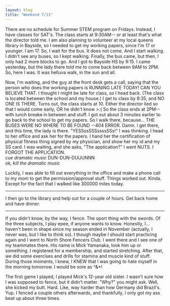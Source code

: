 ```yaml
---
layout: blog
title: "Weekend 7/11"
---
```

There are no schedule for Summer STEM program on Fridays. Instead, I have classes for SAT's.
The class starts at 9:30AM-- or at least that's what the director told me. I am also planning to volunteer at my local queens library in Bayside, so I needed to get my working papers, since I'm 17 or younger. I am 17. So, I wait for the bus. It does not come. And I start walking. I didn't see any buses, so I kept walking. Finally, the bus came, but then, I only had 2 more blocks to go. And I got to Bayside HS by 9:15. I came yesterday, but the lady there told me to come back between 9AM to 2PM. So, here I was. It was helluva walk, in the sun and all.

Now, I'm waiting, and the guy at the front desk gets a call, saying that the person who does the working papers is RUNNING LATE TODAY! CAN YOU BELIEVE THAT. I thought I might be late for class, so I head back. (The class is located between the school and my house.) I get to class by 9:35, and NO ONE IS THERE. Turns out, the class starts at 10. Either the director lied so that I would come early, OR he didn't know &gt;:(
So the class ends at 2PM-- with lunch break<del>s</del> in between and stuff. I got out about 3 minutes earlier to go back to the school to get my papers. So I walk there, because... THE BUSES WERE NO WHERE TO BE FOUND --404 ERROR. Damn.
I get there, and this time, the lady is there. "YESSssSSSssssSSs!" I was thinking. I head to her office and ask her for the papers. I hand her the certification of physical fitness thing signed by my physician, and show her my id and my SS card. I was waiting, and she asks, "The application?" I went NUTS. I FORGOT THE APPLICATION.  
*cue dramatic music* DUN-DUN-DUUUNNN  
*ok, kill the dramatic music*  

Luckily, I was able to fill out everything in the office and make a phone call to my mom to get the permission/approval stuff. Things worked out. Kinda. Except for the fact that I walked like 300000 miles today.  
<hr />
I then go to the library and help out for a couple of hours. Get back home and have dinner.
<hr />

If you didn't know, by the way, I fence. The sport thing with the swords. Of the three subjects, I play epee, if anyone wants to know.
Honestly, I... haven't been in shape since my season ended in November (actually, I never was, but I like to think so). I though maybe I should start practicing again and I went to North Shore Fencers Club. I went there and I see one of my teammates there. His name is Mick Yamanaka, look him up or something. I registered for a membership, and started stretching. After that, we did some exercises and drills for stamina and muscle kind of stuff. During those moments, I knew, I KNEW that I was going to hate myself in the morning tomorrow. I would be sore as ^&amp;*!

The first game I played, I played Mick's 12-year old sister. I wasn't sure how I was supposed to fence, but it didn't matter. "Why?" you might ask. Well, she kicked my butt. Hard. Like, way harder than how Germany did Brazil's. Yup.
I fenced a couple others afterwards, and thankfully, I only got my ass beat up about three times.
&nbsp;
&nbsp;